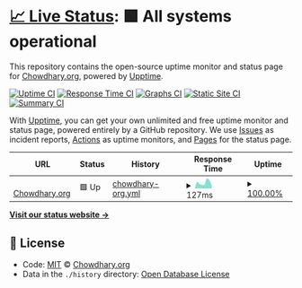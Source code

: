# [📈 Live Status](https://chowdhary-org.github.io/status/): <!--live status--> **🟩 All systems operational**

This repository contains the open-source uptime monitor and status page for [Chowdhary.org](https://chowdhary.org), powered by [Upptime](https://github.com/upptime/upptime).

[![Uptime CI](https://github.com/koj-co/upptime/workflows/Uptime%20CI/badge.svg)](https://github.com/koj-co/upptime/actions?query=workflow%3A%22Uptime+CI%22)
[![Response Time CI](https://github.com/koj-co/upptime/workflows/Response%20Time%20CI/badge.svg)](https://github.com/koj-co/upptime/actions?query=workflow%3A%22Response+Time+CI%22)
[![Graphs CI](https://github.com/koj-co/upptime/workflows/Graphs%20CI/badge.svg)](https://github.com/koj-co/upptime/actions?query=workflow%3A%22Graphs+CI%22)
[![Static Site CI](https://github.com/koj-co/upptime/workflows/Static%20Site%20CI/badge.svg)](https://github.com/koj-co/upptime/actions?query=workflow%3A%22Static+Site+CI%22)
[![Summary CI](https://github.com/koj-co/upptime/workflows/Summary%20CI/badge.svg)](https://github.com/koj-co/upptime/actions?query=workflow%3A%22Summary+CI%22)

With [Upptime](https://upptime.js.org), you can get your own unlimited and free uptime monitor and status page, powered entirely by a GitHub repository. We use [Issues](https://github.com/chowdhary-org/status/issues) as incident reports, [Actions](https://github.com/chowdhary-org/status/actions) as uptime monitors, and [Pages](https://chowdhary-org.github.io/status/) for the status page.

<!--start: status pages-->
<!-- This summary is generated by Upptime (https://github.com/upptime/upptime) -->
<!-- Do not edit this manually, your changes will be overwritten -->
<!-- prettier-ignore -->
| URL | Status | History | Response Time | Uptime |
| --- | ------ | ------- | ------------- | ------ |
| <img alt="" src="https://favicons.githubusercontent.com/chowdhary.org" height="13"> [Chowdhary.org](https://chowdhary.org) | 🟩 Up | [chowdhary-org.yml](https://github.com/chowdhary-org/status/commits/master/history/chowdhary-org.yml) | <details><summary><img alt="Response time graph" src="./graphs/chowdhary-org/response-time-week.png" height="20"> 127ms</summary><br><a href="https://chowdhary-org.github.io/status/history/chowdhary-org"><img alt="Response time 118" src="https://img.shields.io/endpoint?url=https%3A%2F%2Fraw.githubusercontent.com%2Fchowdhary-org%2Fstatus%2Fmaster%2Fapi%2Fchowdhary-org%2Fresponse-time.json"></a><br><a href="https://chowdhary-org.github.io/status/history/chowdhary-org"><img alt="24-hour response time 183" src="https://img.shields.io/endpoint?url=https%3A%2F%2Fraw.githubusercontent.com%2Fchowdhary-org%2Fstatus%2Fmaster%2Fapi%2Fchowdhary-org%2Fresponse-time-day.json"></a><br><a href="https://chowdhary-org.github.io/status/history/chowdhary-org"><img alt="7-day response time 127" src="https://img.shields.io/endpoint?url=https%3A%2F%2Fraw.githubusercontent.com%2Fchowdhary-org%2Fstatus%2Fmaster%2Fapi%2Fchowdhary-org%2Fresponse-time-week.json"></a><br><a href="https://chowdhary-org.github.io/status/history/chowdhary-org"><img alt="30-day response time 119" src="https://img.shields.io/endpoint?url=https%3A%2F%2Fraw.githubusercontent.com%2Fchowdhary-org%2Fstatus%2Fmaster%2Fapi%2Fchowdhary-org%2Fresponse-time-month.json"></a><br><a href="https://chowdhary-org.github.io/status/history/chowdhary-org"><img alt="1-year response time 118" src="https://img.shields.io/endpoint?url=https%3A%2F%2Fraw.githubusercontent.com%2Fchowdhary-org%2Fstatus%2Fmaster%2Fapi%2Fchowdhary-org%2Fresponse-time-year.json"></a></details> | <details><summary><a href="https://chowdhary-org.github.io/status/history/chowdhary-org">100.00%</a></summary><a href="https://chowdhary-org.github.io/status/history/chowdhary-org"><img alt="All-time uptime 99.99%" src="https://img.shields.io/endpoint?url=https%3A%2F%2Fraw.githubusercontent.com%2Fchowdhary-org%2Fstatus%2Fmaster%2Fapi%2Fchowdhary-org%2Fuptime.json"></a><br><a href="https://chowdhary-org.github.io/status/history/chowdhary-org"><img alt="24-hour uptime 100.00%" src="https://img.shields.io/endpoint?url=https%3A%2F%2Fraw.githubusercontent.com%2Fchowdhary-org%2Fstatus%2Fmaster%2Fapi%2Fchowdhary-org%2Fuptime-day.json"></a><br><a href="https://chowdhary-org.github.io/status/history/chowdhary-org"><img alt="7-day uptime 100.00%" src="https://img.shields.io/endpoint?url=https%3A%2F%2Fraw.githubusercontent.com%2Fchowdhary-org%2Fstatus%2Fmaster%2Fapi%2Fchowdhary-org%2Fuptime-week.json"></a><br><a href="https://chowdhary-org.github.io/status/history/chowdhary-org"><img alt="30-day uptime 100.00%" src="https://img.shields.io/endpoint?url=https%3A%2F%2Fraw.githubusercontent.com%2Fchowdhary-org%2Fstatus%2Fmaster%2Fapi%2Fchowdhary-org%2Fuptime-month.json"></a><br><a href="https://chowdhary-org.github.io/status/history/chowdhary-org"><img alt="1-year uptime 99.99%" src="https://img.shields.io/endpoint?url=https%3A%2F%2Fraw.githubusercontent.com%2Fchowdhary-org%2Fstatus%2Fmaster%2Fapi%2Fchowdhary-org%2Fuptime-year.json"></a></details>

<!--end: status pages-->

[**Visit our status website →**](https://chowdhary-org.github.io/status/)

## 📄 License

- Code: [MIT](./LICENSE) © [Chowdhary.org](https://chowdhary.org)
- Data in the `./history` directory: [Open Database License](https://opendatacommons.org/licenses/odbl/1-0/)
